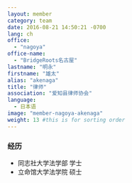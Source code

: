 ```yaml
---
layout: member
category: team
date: 2016-08-21 14:50:21 -0700
lang: ch
office:
  - "nagoya"
office-name:
  - "BridgeRoots名古屋"
lastname: "明永"
firstname: "雄太"
alias: "akenaga"
title: "律师"
association: "爱知县律师协会"
language:
  - 日本语
image: "member-nagoya-akenaga"
weight: 13 #this is for sorting order
---
```


### 经历

- 同志社大学法学部 学士
- 立命馆大学法学院 硕士
